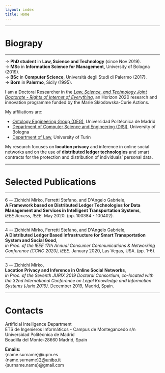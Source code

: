 ```yaml
---
layout: index
title: Home
---
```


---

# Biograpy

---

<p class="message">
  &rarr;  <b>PhD student</b> in <b>Law, Science and Technology</b> (since Nov 2019).
  <br />
  &rarr; <b>MSc</b> in <b>Information Science for Management</b>, University of Bologna (2019).
  <br />
  &rarr; <b>BSc</b> in <b>Computer Science</b>, Università degli Studi di Palermo (2017).
  <br />
  &rarr; <b>Born</b> in <b>Palermo</b>, Sicily (1995).
</p>

I am a Doctoral Researcher in the [_Law, Science, and Technology Joint Doctorate - Rights
of Internet of Everything_](https://last-jd-rioe.eu/), an Horizon 2020 research and innovation programme funded by the Marie Skłodowska-Curie Actions.

My affiliations are:

- [Ontology Engineering Group (OEG)](https://www.oeg-upm.net/), Universidad Politécnica de Madrid
- [Department of Computer Science and Engineering (DISI)](https://disi.unibo.it), University of Bologna
- [Department of Law](http://www.law.unito.it/do/home.pl), University of Turin

<p class="message">
  My research focuses on <b>location privacy</b> and inference in online
  social networks and on the use of <b>distributed ledger technologies</b> and smart
  contracts for the protection and distribution of individuals’ personal data.
</p>

---

# Selected Publications

---

6 -- Zichichi Mirko, Ferretti Stefano, and D'Angelo Gabriele,
<br>
**A Framework based on Distributed Ledger Technologies for Data Management and Services in Intelligent Transportation Systems**,
<br>
_IEEE Access, IEEE._ May 2020. (pp. 100384 - 100402).

---

4 -- Zichichi Mirko, Ferretti Stefano, and D'Angelo Gabriele,
<br>
**A Distributed Ledger Based Infrastructure for Smart Transportation System and Social Good**,
<br>
_in Proc. of the IEEE 17th Annual Consumer Communications & Networking Conference (CCNC 2020), IEEE._ January 2020, Las Vegas, USA. (pp. 1-6).

---

3 -- Zichichi Mirko,
<br>
**Location Privacy and Inference in Online Social Networks**,
<br>
_in Proc. of the Seventh JURIX 2019 Doctoral Consortium, co-located with the 32nd International Conference on Legal Knowledge and Information Systems (Jurix 2019)._ December 2019, Madrid, Spain.

---

# Contacts

Artificial Intelligence Department
<br>
ETS de Ingenieros Informáticos - Campus de Montegancedo s/n
<br>
Universidad Politécnica de Madrid
<br>
Boadilla del Monte-28660 Madrid, Spain

**Emails**:
<br>
{name.surname}@upm.es <br>
{name.surname}2@unibo.it <br>
{surname.name}@gmail.com
